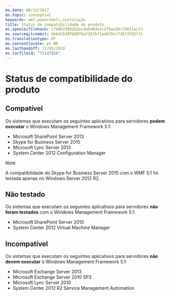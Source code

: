 ```yaml
---
ms.date: 06/12/2017
ms.topic: conceptual
keywords: wmf,powershell,instalação
title: Status de compatibilidade do produto
ms.openlocfilehash: c740b2560162ecdab40daac2f9ae36c29811ac13
ms.sourcegitcommit: debd2b38fb8070a7357bf1a4bf9cc736f3702f31
ms.translationtype: HT
ms.contentlocale: pt-BR
ms.lasthandoff: 12/05/2019
ms.locfileid: "71147816"
---
```

# <a name="product-compatibility-status"></a>Status de compatibilidade do produto

## <a name="compatible"></a>Compatível

Os sistemas que executam os seguintes aplicativos para servidores **podem executar** o Windows Management Framework 5.1:

- Microsoft SharePoint Server 2013
- Skype for Business Server 2015
- Microsoft Lync Server 2013
- System Center 2012 Configuration Manager

> [!NOTE]
> A compatibilidade do Skype for Business Server 2015 com o WMF 5.1 foi testada apenas no Windows Server 2012 R2.

## <a name="not-tested"></a>Não testado

Os sistemas que executam os seguintes aplicativos para servidores **não foram testados** com o Windows Management Framework 5.1:

- Microsoft SharePoint Server 2010
- System Center 2012 Virtual Machine Manager

## <a name="incompatible"></a>Incompatível

Os sistemas que executam os seguintes aplicativos para servidores **não devem executar** o Windows Management Framework 5.1:

- Microsoft Exchange Server 2013
- Microsoft Exchange Server 2010 SP3
- Microsoft Lync Server 2010
- System Center 2012 R2 Service Management Automation
